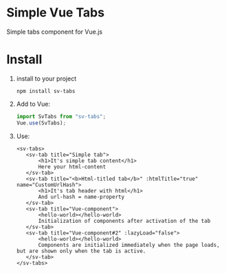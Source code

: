 # Simple Vue Tabs

Simple tabs component for Vue.js

# Install

1. install to your project
    ```shell script
    npm install sv-tabs
    ```

2. Add to Vue:
    ```js
    import SvTabs from "sv-tabs";
    Vue.use(SvTabs);
    ```
   
3. Use:
    ```vue
   <sv-tabs>
       <sv-tab title="Simple tab">
           <h1>It's simple tab content</h1>
           Here your html-content
       </sv-tab>
       <sv-tab title="<b>Html-titled tab</b>" :htmlTitle="true" name="CustomUrlHash">
           <h1>It's tab header with html</h1>
           And url-hash = name-property
       </sv-tab>
       <sv-tab title="Vue-component">
           <hello-world></hello-world>
           Initialization of components after activation of the tab
       </sv-tab>
       <sv-tab title="Vue-component#2" :lazyLoad="false">
           <hello-world></hello-world>
           Components are initialized immediately when the page loads, but are shown only when the tab is active.
       </sv-tab>
   </sv-tabs>
   ```